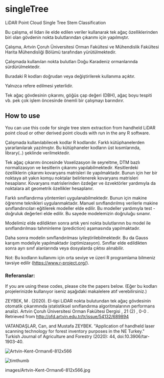 # singleTree

LiDAR Point Cloud Single Tree Stem Classification

 Bu çalışma, el lidarı ile elde edilen veriler kullanarak tek ağaç özelliklerinden biri olan gövdenin nokta bulutlarından çıkarımı için yapılmıştır.
 
Çalışma, Artvin Çoruh Üniversitesi Orman Fakültesi ve Mühendislik Fakültesi Harita Mühendisliği Bölümü tarafından yürütülmektedir.

Çalışmada kullanılan nokta bulutları Doğu Karadeniz ormanlarında sürdürülmektedir.

Buradaki R kodları doğrudan veya değiştirilerek kullanıma açıktır.

Yalnızca refere edilmesi yeterlidir.

Tek ağaç gövdesinin çıkarımı, göğüs çap değeri (DBH), ağaç boyu tespiti vb. pek çok işlem öncesinde önemli bir çalışmayı barındırır.

## How to use
You can use this code for single tree stem extraction from handheld LiDAR point cloud or other derived point clouds with run in the any R software.

Çalışmada kullanılabilecek kodlar R kodlarıdır. Farklı kütüphanelerden yararlanılarak yazılmıştır. Bu kütüphaneler kodların üst kısımlarında, library(..) şeklinde verilmektedir.

Tek ağaç çıkarımı öncesinde Voxelizasyon ile seyreltme, DTM bazlı normalizasyon ve kesitlerin çıkarımı yapılabilmektedir.
Kesitlerdeki özelliklerin çıkarımı kovaryans matrisleri ile yapılmaktadır. Bunun için her bir noktaya ait yakın komşu noktalar belirlenerek kovaryans matrisleri hesaplanır. Kovaryans matrislerinden özdeğer ve özvektörler yardımıyla da noktalara ait geometrik özellikler hesaplanır.

Farklı sınıflandırma yöntemleri uygulanabilmektedir. Bunun için makine öğrenme teknikleri uygulanmaktadır. Manuel sınıflandırılmış verilerle makine sınıflandırıcıları eğitilerek modeller elde edilir. Bu modeller yardımıyla test - doğruluk değerleri elde edilir. Bu sayede modelemizin doğruluğu sınanır.

Modelimiz elde edildikten sonra artık yeni nokta bulutlarının bu model ile sınıflandırılması tahminleme (prediction) aşamasında yapılmaktadır.

Daha sonra modelin sınıflandırılması iyileştirilebilmektedir. Bu da Gauss karışım modeliyle yapılmaktadır (optimizasyon).
Sınıflar elde edildikten sonra ayrı sınıf alanlarında veya dosyalarda çıktısı alınabilir.

Not: Bu kodların kullanımı için orta seviye ve üzeri R programlama bilmeniz tavsiye edilir (https://www.r-project.org/).

### Referanslar:
If you are using these codes, please cite the papers below.
(Eğer bu kodları projelerinizde kullanıyor iseniz aşağıdaki makalelere atıf verebilirsiniz.)

ZEYBEK, M . (2020). El-tipi LiDAR nokta bulutundan tek ağaç gövdesinin otomatik çıkarımında istatistiksel sınıflandırma algoritmalarının performans analizi. Artvin Çoruh Üniversitesi Orman Fakültesi Dergisi , 21 (2) , 0-0 . Retrieved from http://ofd.artvin.edu.tr/tr/issue/54132/689894

VATANDAŞLAR, Can, and Mustafa ZEYBEK. "Application of handheld laser scanning technology for forest inventory purposes in the NE Turkey." Turkish Journal of Agriculture and Forestry (2020): 44, doi:10.3906/tar-1903-40.

![Artvin-Kent-Ormanı6-812x566](https://user-images.githubusercontent.com/16136052/75098302-620a9380-55c5-11ea-97a1-cd47a2e2b485.jpg)

![timthumb](https://user-images.githubusercontent.com/16136052/75098407-de51a680-55c6-11ea-9612-68dfefc1033c.jpeg)

images/Artvin-Kent-Ormanı6-812x566.jpg

